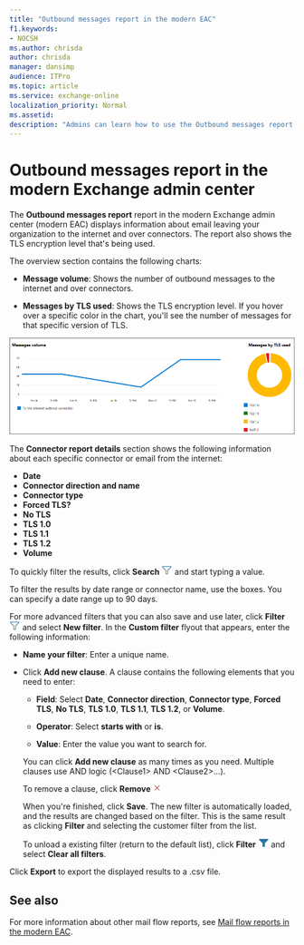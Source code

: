 ```yaml
---
title: "Outbound messages report in the modern EAC"
f1.keywords:
- NOCSH
ms.author: chrisda
author: chrisda
manager: dansimp
audience: ITPro
ms.topic: article
ms.service: exchange-online
localization_priority: Normal
ms.assetid:
description: "Admins can learn how to use the Outbound messages report in the modern Exchange admin center to monitor message volume and TLS encryption for messages to the internet and outbound messages over connectors."
---
```


# Outbound messages report in the modern Exchange admin center

The **Outbound messages report** report in the modern Exchange admin center (modern EAC) displays information about email leaving your organization to the internet and over connectors. The report also shows the TLS encryption level that's being used.

The overview section contains the following charts:

- **Message volume**: Shows the number of outbound messages to the internet and over connectors.

- **Messages by TLS used**: Shows the TLS encryption level. If you hover over a specific color in the chart, you'll see the number of messages for that specific version of TLS.

![Overview of the Auto forwarded messages report](../../media/mfr-outbound-message-report.png)

The **Connector report details** section shows the following information about each specific connector or email from the internet:

- **Date**
- **Connector direction and name**
- **Connector type**
- **Forced TLS?**
- **No TLS**
- **TLS 1.0**
- **TLS 1.1**
- **TLS 1.2**
- **Volume**

To quickly filter the results, click **Search** ![Search icon](../../media/modern-eac-filter-icon.png) and start typing a value.

To filter the results by date range or connector name, use the boxes. You can specify a date range up to 90 days.

For more advanced filters that you can also save and use later, click **Filter** ![Filter icon](../../media/modern-eac-filter-icon.png) and select **New filter**. In the **Custom filter** flyout that appears, enter the following information:

- **Name your filter**: Enter a unique name.

- Click **Add new clause**. A clause contains the following elements that you need to enter:

  - **Field**: Select **Date**, **Connector direction**, **Connector type**, **Forced TLS**, **No TLS**, **TLS 1.0**, **TLS 1.1**, **TLS 1.2**, or **Volume**.

  - **Operator**: Select **starts with** or **is**.

  - **Value**: Enter the value you want to search for.

  You can click **Add new clause** as many times as you need. Multiple clauses use AND logic (\<Clause1\> AND \<Clause2\>...).

  To remove a clause, click **Remove** ![Remove icon](../../media/modern-eac-remove-icon.png)

  When you're finished, click **Save**. The new filter is automatically loaded, and the results are changed based on the filter. This is the same result as clicking **Filter** and selecting the customer filter from the list.

  To unload a existing filter (return to the default list), click **Filter** ![Active filter icon](../../media/modern-eac-filter-active-icon.png) and select **Clear all filters**.

Click **Export** to export the displayed results to a .csv file.

## See also

For more information about other mail flow reports, see [Mail flow reports in the modern EAC](mail-flow-reports.md).
